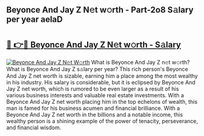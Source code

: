 ## Beyonce And Jay Z N𝚎t w𝚘rth - Part-2o8 S𝚊lary per year aelaD

# <h2><a href="http://gc2lkqz.nevu.top/?p=Beyonce+And+Jay+Z">🔗 👉🔴 Beyonce And Jay Z N𝚎t w𝚘rth - S𝚊lary</a></h2>

[![Beyonce And Jay Z N𝚎t W𝚘rth](https://i.imgur.com/Oavwk0R.jpeg)](http://gc2lkqz.nevu.top/?p=Beyonce+And+Jay+Z)
What is Beyonce And Jay Z n𝚎t w𝚘rth? What is Beyonce And Jay Z s𝚊lary per year?
This rich person's Beyonce And Jay Z net worth is sizable, earning him a place among the most wealthy in his industry. His salary is considerable, but it is eclipsed by Beyonce And Jay Z net worth, which is rumored to be even larger as a result of his various business interests and valuable real estate investments. With a Beyonce And Jay Z net worth placing him in the top echelons of wealth, this man is famed for his business acumen and financial brilliance. With a Beyonce And Jay Z net worth in the billions and a notable income, this wealthy person is a shining example of the power of tenacity, perseverance, and financial wisdom.
